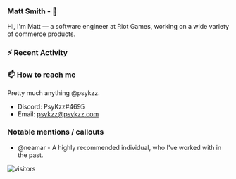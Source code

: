 <!--
[![PsyKzz's github stats](https://github-readme-stats.vercel.app/api?username=psykzz&show_icons=true)](https://github.com/anuraghazra/github-readme-stats)
-->

### Matt Smith - 👋
Hi, I'm Matt — a software engineer at Riot Games, working on a wide variety of commerce products.

### ⚡ Recent Activity

<!--START_SECTION:activity-->
<!--END_SECTION:activity-->


### 📫 How to reach me

Pretty much anything @psykzz.

- Discord: PsyKzz#4695
- Email: psykzz@psykzz.com


### Notable mentions / callouts

 - @neamar - A highly recommended individual, who I've worked with in the past.


![visitors](https://visitor-badge.glitch.me/badge?page_id=psykzz/psykzz)


